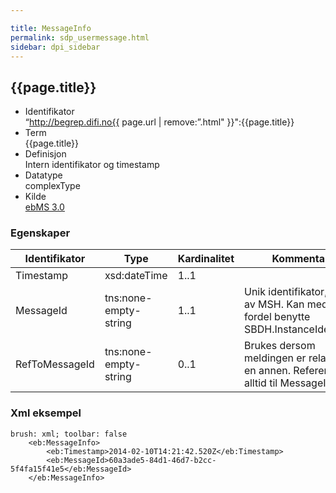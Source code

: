 ```yaml
---

title: MessageInfo  
permalink: sdp_usermessage.html
sidebar: dpi_sidebar
---
```


## {{page.title}}

  - Identifikator  
    “http://begrep.difi.no{{ page.url | remove:”.html"
    }}":{{page.title}}
  - Term  
    {{page.title}}
  - Definisjon  
    Intern identifikator og timestamp
  - Datatype  
    complexType
  - Kilde  
    [ebMS 3.0](http://docs.oasis-open.org/ebxml-msg/ebms/v3.0/core/ebms-header-3_0-200704.xsd)

### Egenskaper

| Identifikator | Type | Kardinalitet | Kommentar |
| --- | --- | --- | --- |
| Timestamp | xsd:dateTime | 1..1 | |
| MessageId | tns:none-empty-string | 1..1 | Unik identifikator, satt av MSH. Kan med fordel benytte SBDH.InstanceIdentifier |
| RefToMessageId | tns:none-empty-string | 0..1 | Brukes dersom meldingen er relatert til en annen. Refererer alltid til MessageId. |

### Xml eksempel

``` 
brush: xml; toolbar: false
    <eb:MessageInfo>
        <eb:Timestamp>2014-02-10T14:21:42.520Z</eb:Timestamp>
        <eb:MessageId>60a3ade5-84d1-46d7-b2cc-5f4fa15f41e5</eb:MessageId>
    </eb:MessageInfo>
```
